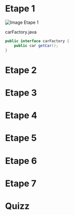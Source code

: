 # Etape 1

![Image Etape 1](https://img4.hostingpics.net/pics/954371237183495200081683688521437108332n.png)

carFactory.java
```java
public interface carFactory {
	public car getCar();
}
```
# Etape 2

# Etape 3

# Etape 4

# Etape 5

# Etape 6

# Etape 7

# Quizz

